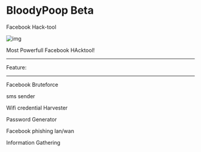 # BloodyPoop Beta
Facebook Hack-tool

![img](https://i.imgur.com/FjVq7ME.png)


Most Powerfull Facebook HAcktool!

************
Feature:
************

Facebook Bruteforce

sms sender

Wifi credential Harvester

Password Generator

Facebook phishing lan/wan

Information Gathering
